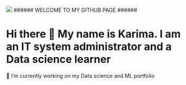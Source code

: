 <img src="https://bicontent.businessinsurance.com/f3ded189-051a-4f51-99a1-3496e338e177.jpg">
 ######     WELCOME TO MY GITHUB PAGE     ######

# Hi there 👋 My name is Karima. I am an IT system administrator and a Data science learner <br>

     
     
🔭 I’m currently working on my Data science and ML portfolio
<!--
**Kari-sad/Kari-sad** is a ✨ _special_ ✨ repository because its `README.md` (this file) appears on your GitHub profile.

Here are some ideas to get you started:

- 🔭 I’m currently working on my Data science and ML portfolio
- 🌱 I’m currently learning ...
- 👯 I’m looking to collaborate on ...
- 🤔 I’m looking for help with ...
- 💬 Ask me about ...
- 📫 How to reach me: ...
- 😄 Pronouns: ...
- ⚡ Fun fact: ...
-->
